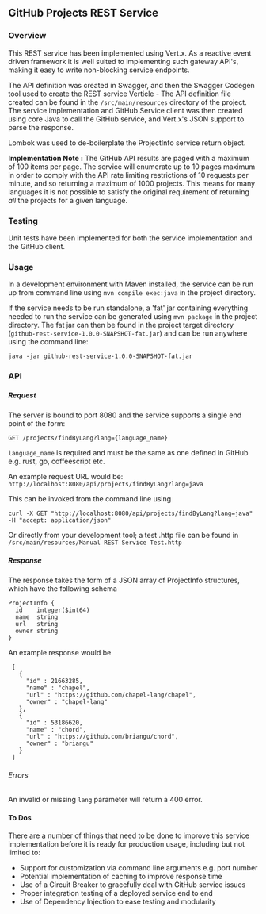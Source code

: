 ## GitHub Projects REST Service

### Overview

This REST service has been implemented using Vert.x. As a reactive event driven framework it is well suited to implementing such gateway API's, making it easy to write non-blocking service endpoints.

The API definition was created in Swagger, and then the Swagger Codegen tool used to create the REST service Verticle - The API definition file created can be found in the `/src/main/resources` directory of the project. The service implementation and GitHub Service client was then created using core Java to call the GitHub service, and Vert.x's JSON support to parse the response.

Lombok was used to de-boilerplate the ProjectInfo service return object. 

**Implementation Note :** The GitHub API results are paged with a maximum of 100 items per page. The service will enumerate up to 10 pages maximum in order to comply with the API rate limiting restrictions of 10 requests per minute, and so returning a maximum of 1000 projects. This means for many languages it is not possible to satisfy the original requirement of returning *all* the projects for a given language.  

### Testing

Unit tests have been implemented for both the service implementation and the GitHub client.

### Usage

In a development environment with Maven installed, the service can be run up from command line using `mvn compile exec:java` in the project directory.

If the service needs to be run standalone, a 'fat' jar containing everything needed to run the service can be generated using `mvn package` in the project directory. The fat jar can then be found in the project target directory (`github-rest-service-1.0.0-SNAPSHOT-fat.jar`) and can be run anywhere using the command line:
```
java -jar github-rest-service-1.0.0-SNAPSHOT-fat.jar
```

### API
##### Request
The server is bound to port 8080 and the service supports a single end point of the form: 

`GET /projects/findByLang?lang={language_name}`

`language_name` is required and must be the same as one defined in GitHub e.g. rust, go, coffeescript etc.

An example request URL would be:
`http://localhost:8080/api/projects/findByLang?lang=java`

This can be invoked from the command line using
``` 
curl -X GET "http://localhost:8080/api/projects/findByLang?lang=java" -H "accept: application/json"
```
Or directly from your development tool; a test .http file can be found in `/src/main/resources/Manual REST Service Test.http`

##### Response

The response takes the form of a JSON array of ProjectInfo structures, which have the following schema
```
ProjectInfo {
  id	integer($int64)
  name	string
  url	string
  owner	string
}
```
An example response would be
```
 [ 
   {
     "id" : 21663285,
     "name" : "chapel",
     "url" : "https://github.com/chapel-lang/chapel",
     "owner" : "chapel-lang"
   }, 
   {
     "id" : 53186620,
     "name" : "chord",       
     "url" : "https://github.com/briangu/chord",
     "owner" : "briangu"
   }
 ]
```

###### Errors
An invalid or missing `lang` parameter will return a 400 error.

#### To Dos
There are a number of things that need to be done to improve this service implementation before it is ready for production usage, including but not limited to:
* Support for customization via command line arguments e.g. port number
* Potential implementation of caching to improve response time
* Use of a Circuit Breaker to gracefully deal with GitHub service issues
* Proper integration testing of a deployed service end to end
* Use of Dependency Injection to ease testing and modularity
